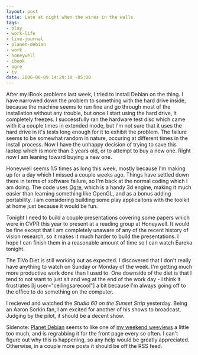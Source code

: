 ```yaml
--- 
layout: post
title: Late at night when the wires in the walls
tags: 
- play
- work-life
- live-journal
- planet-debian
- work
- honeywell
- ibook
- ogre
- tv
date: 2006-08-09 14:29:10 -05:00
---
```

After my iBook problems last week, I tried to install Debian on the thing.  I have narrowed down the problem to something with the hard drive inside, because the machine seems to run fine and go through most of the installation without any trouble, but once I start using the hard drive, it completely freezes.  I successfully ran the hardware test disc which came with it a couple times in extended mode, but I'm not sure that it uses the hard drive in it's tests long enough for it to exhibit the problem.  The failure seems to be somewhat random in nature, occuring at different times in the install process.  Now I have the unhappy decision of trying to save this laptop which is more than 3 years old, or to attempt to buy a new one.  Right now I am leaning toward buying a new one.

Honeywell seems 1.5 times as long this week, mostly because I'm making up for a day which I missed a couple weeks ago.  Things have settled down there in terms of software failure, so I'm back at the normal coding which I am doing.  The code uses <a href="http://ogre3d.org">Ogre</a>, which is a handy 3d engine, making it much easier than learning something like OpenGL, and as a bonus adding portability.   I am considering building some play applicaitons with the toolkit at home just because it would be fun.

Tonight I need to build a couple presentations covering some papers which were in CVPR this year to present at a reading group at Honeywell.  It would be fine except that I am completely unaware of any of the recent history of vision research, so it makes it much harder to build the presentations.  I hope I can finish them in a reasonable amount of time so I can watch Eureka tonight.

The TiVo Diet is still working out as expected.  I discovered that I don't really have anything to watch on Sunday or Monday of the week.  I'm getting much more productive work done than I used to.  One downside of the diet is that I tend to not want to just sit and veg at the end of the work day - I think it frustrates [lj user="ceilingsarecool"] a bit because I'm always going off to the office to do something on the computer.

I recieved and watched the <em>Studio 60 on the Sunset Strip</em> yesterday.  Being an Aaron Sorkin fan, I am excited for another of his shows to broadcast.  Judging by the pilot, it should be a decent show.

Sidenote: <a href="http://planet.debian.org">Planet Debian</a> seems to like one of <a href="http://base0.net/archives/198-Weekend-Weeviews-Brewsters-Millions,-All-That-Jazz.html">my weekend weeviews</a> a little too much, and is regrabbing it for the front page every so often.  I can't figure out why this is happening, so any help would be greatly appreciated.  Otherwise, in a couple more posts it should be off the RSS feed.
